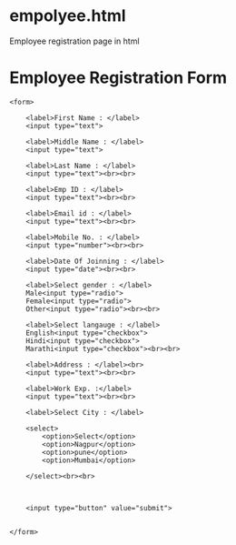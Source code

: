 # empolyee.html
Employee registration page in html
<!DOCTYPE html>
<html lang="en">
<head>
    <title>Amazon</title>
</head>
<body>
    <h1>Employee Registration Form</h1>

    <form>

        <label>First Name : </label>
        <input type="text">

        <label>Middle Name : </label>
        <input type="text">

        <label>Last Name : </label>
        <input type="text"><br><br>

        <label>Emp ID : </label>
        <input type="text"><br><br>

        <label>Email id : </label>
        <input type="text"><br><br>

        <label>Mobile No. : </label>
        <input type="number"><br><br>

        <label>Date Of Joinning : </label>
        <input type="date"><br><br>

        <label>Select gender : </label>
        Male<input type="radio">
        Female<input type="radio">
        Other<input type="radio"><br><br>

        <label>Select langauge : </label>
        English<input type="checkbox">
        Hindi<input type="checkbox">
        Marathi<input type="checkbox"><br><br>

        <label>Address : </label><br>
        <input type="text"><br><br>

        <label>Work Exp. :</label>
        <input type="text"><br><br>

        <label>Select City : </label>

        <select>
            <option>Select</option>
            <option>Nagpur</option>
            <option>pune</option>
            <option>Mumbai</option>

        </select><br><br>



        <input type="button" value="submit">


    </form>
</body>
</html>
